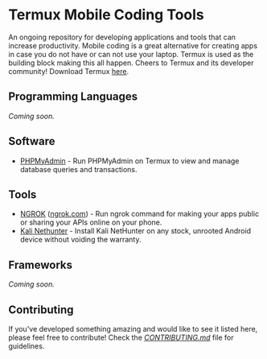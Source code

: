 # Termux Mobile Coding Tools

An ongoing repository for developing applications and tools that can increase productivity. Mobile coding is a great alternative for creating apps in case you do not have or can not use your laptop. Termux is used as the building block making this all happen. Cheers to Termux and its developer community! Download Termux [here](https://f-droid.org/en/packages/com.termux/).

## Programming Languages
*Coming soon.*

## Software
- [PHPMyAdmin](/tree/master/software/phpmyadmin) - Run PHPMyAdmin on Termux to view and manage database queries and transactions.

## Tools
- [NGROK](/tree/master/tools/ngrok-termux) ([ngrok.com](https://ngrok.com)) - Run ngrok command for making your apps public or sharing your APIs online on your phone.
- [Kali Nethunter](/tree/master/tools/kali-nethunter-termux) - Install Kali NetHunter on any stock, unrooted Android device without voiding the warranty.


## Frameworks
*Coming soon.*

## Contributing
If you've developed something amazing and would like to see it listed here, please feel free to contribute! Check the [*CONTRIBUTING.md*](/blob/main/CONTRIBUTING.md) file for guidelines.